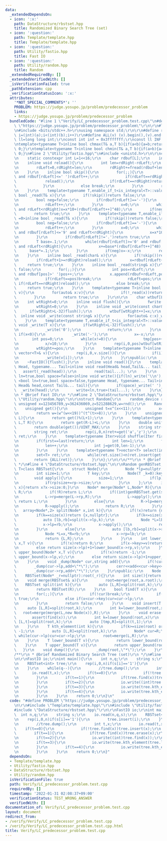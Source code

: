 ```yaml
---
data:
  _extendedDependsOn:
  - icon: ':x:'
    path: DataStructure/rbstset.hpp
    title: Randomized Binary Search Tree (set)
  - icon: ':question:'
    path: Template/template.hpp
    title: Template/template.hpp
  - icon: ':question:'
    path: Utility/fastio.hpp
    title: Fast IO
  - icon: ':question:'
    path: Utility/random.hpp
    title: Random
  _extendedRequiredBy: []
  _extendedVerifiedWith: []
  _isVerificationFailed: true
  _pathExtension: cpp
  _verificationStatusIcon: ':x:'
  attributes:
    '*NOT_SPECIAL_COMMENTS*': ''
    PROBLEM: https://judge.yosupo.jp/problem/predecessor_problem
    links:
    - https://judge.yosupo.jp/problem/predecessor_problem
  bundledCode: "#line 1 \"Verify/LC_predecessor_problem.test.cpp\"\n#define PROBLEM\
    \ \"https://judge.yosupo.jp/problem/predecessor_problem\"\r\n\r\n#line 1 \"Template/template.hpp\"\
    \n#include <bits/stdc++.h>\r\nusing namespace std;\r\n\r\n#define rep(i,a,b) for(int\
    \ i=(int)(a);i<(int)(b);i++)\r\n#define ALL(v) (v).begin(),(v).end()\r\nusing\
    \ ll=long long int;\r\nconst int inf = 0x3fffffff;\r\nconst ll INF = 0x1fffffffffffffff;\r\
    \ntemplate<typename T>inline bool chmax(T& a,T b){if(a<b){a=b;return 1;}return\
    \ 0;}\r\ntemplate<typename T>inline bool chmin(T& a,T b){if(a>b){a=b;return 1;}return\
    \ 0;}\n#line 2 \"Utility/fastio.hpp\"\n#include <unistd.h>\r\n\r\nclass FastIO{\r\
    \n    static constexpr int L=1<<16;\r\n    char rdbuf[L];\r\n    int rdLeft=0,rdRight=0;\r\
    \n    inline void reload(){\r\n        int len=rdRight-rdLeft;\r\n        memmove(rdbuf,rdbuf+rdLeft,len);\r\
    \n        rdLeft=0,rdRight=len;\r\n        rdRight+=fread(rdbuf+len,1,L-len,stdin);\r\
    \n    }\r\n    inline bool skip(){\r\n        for(;;){\r\n            while(rdLeft!=rdRight\
    \ and rdbuf[rdLeft]<=' ')rdLeft++;\r\n            if(rdLeft==rdRight){\r\n   \
    \             reload();\r\n                if(rdLeft==rdRight)return false;\r\n\
    \            }\r\n            else break;\r\n        }\r\n        return true;\r\
    \n    }\r\n    template<typename T,enable_if_t<is_integral<T>::value,int> =0>inline\
    \ bool _read(T& x){\r\n        if(!skip())return false;\r\n        if(rdLeft+20>=rdRight)reload();\r\
    \n        bool neg=false;\r\n        if(rdbuf[rdLeft]=='-'){\r\n            neg=true;\r\
    \n            rdLeft++;\r\n        }\r\n        x=0;\r\n        while(rdbuf[rdLeft]>='0'\
    \ and rdLeft<rdRight)x=x*10+(rdbuf[rdLeft++]^48);\r\n        if(neg)x=-x;\r\n\
    \        return true;\r\n    }\r\n    template<typename T,enable_if_t<is_floating_point<T>::value,int>\
    \ =0>inline bool _read(T& x){\r\n        if(!skip())return false;\r\n        if(rdLeft+20>=rdRight)reload();\r\
    \n        bool neg=false;\r\n        if(rdbuf[rdLeft]=='-'){\r\n            neg=true;\r\
    \n            rdLeft++;\r\n        }\r\n        x=0;\r\n        while(rdbuf[rdLeft]>='0'\
    \ and rdbuf[rdLeft]<='9' and rdLeft<rdRight){\r\n            x=x*10+(rdbuf[rdLeft++]^48);\r\
    \n        }\r\n        if(rdbuf[rdLeft]!='.')return true;\r\n        rdLeft++;\r\
    \n        T base=.1;\r\n        while(rdbuf[rdLeft]>='0' and rdbuf[rdLeft]<='9'\
    \ and rdLeft<rdRight){\r\n            x+=base*(rdbuf[rdLeft++]^48);\r\n      \
    \      base*=.1;\r\n        }\r\n        if(neg)x=-x;\r\n        return true;\r\
    \n    }\r\n    inline bool _read(char& x){\r\n        if(!skip())return false;\r\
    \n        if(rdLeft+1>=rdRight)reload();\r\n        x=rdbuf[rdLeft++];\r\n   \
    \     return true;\r\n    }\r\n    inline bool _read(string& x){\r\n        if(!skip())return\
    \ false;\r\n        for(;;){\r\n            int pos=rdLeft;\r\n            while(pos<rdRight\
    \ and rdbuf[pos]>' ')pos++;\r\n            x.append(rdbuf+rdLeft,pos-rdLeft);\r\
    \n            if(rdLeft==pos)break;\r\n            rdLeft=pos;\r\n           \
    \ if(rdLeft==rdRight)reload();\r\n            else break;\r\n        }\r\n   \
    \     return true;\r\n    }\r\n    template<typename T>inline bool _read(vector<T>&\
    \ v){\r\n        for(auto& x:v){\r\n            if(!_read(x))return false;\r\n\
    \        }\r\n        return true;\r\n    }\r\n\r\n    char wtbuf[L],tmp[50];\r\
    \n    int wtRight=0;\r\n    inline void flush(){\r\n        fwrite(wtbuf,1,wtRight,stdout);\r\
    \n        wtRight=0;\r\n    }\r\n    inline void _write(const char& x){\r\n  \
    \      if(wtRight>L-32)flush();\r\n        wtbuf[wtRight++]=x;\r\n    }\r\n  \
    \  inline void _write(const string& x){\r\n        for(auto& c:x)_write(c);\r\n\
    \    }\r\n    template<typename T,enable_if_t<is_integral<T>::value,int> =0>inline\
    \ void _write(T x){\r\n        if(wtRight>L-32)flush();\r\n        if(x==0){\r\
    \n            _write('0');\r\n            return;\r\n        }\r\n        else\
    \ if(x<0){\r\n            _write('-');\r\n            x=-x;\r\n        }\r\n \
    \       int pos=0;\r\n        while(x!=0){\r\n            tmp[pos++]=char((x%10)|48);\r\
    \n            x/=10;\r\n        }\r\n        rep(i,0,pos)wtbuf[wtRight+i]=tmp[pos-1-i];\r\
    \n        wtRight+=pos;\r\n    }\r\n    template<typename T>inline void _write(const\
    \ vector<T>& v){\r\n        rep(i,0,v.size()){\r\n            if(i)_write(' ');\r\
    \n            _write(v[i]);\r\n        }\r\n    }\r\npublic:\r\n    FastIO(){}\r\
    \n    ~FastIO(){flush();}\r\n    inline void read(){}\r\n    template <typename\
    \ Head, typename... Tail>inline void read(Head& head,Tail&... tail){\r\n     \
    \   assert(_read(head));\r\n        read(tail...); \r\n    }\r\n    template<bool\
    \ ln=true,bool space=false>inline void write(){if(ln)_write('\\n');}\r\n    template\
    \ <bool ln=true,bool space=false,typename Head, typename... Tail>inline void write(const\
    \ Head& head,const Tail&... tail){\r\n        if(space)_write(' ');\r\n      \
    \  _write(head);\r\n        write<ln,true>(tail...); \r\n    }\r\n};\r\n\r\n/**\r\
    \n * @brief Fast IO\r\n */\n#line 2 \"DataStructure/rbstset.hpp\"\n\r\n#line 2\
    \ \"Utility/random.hpp\"\n\r\nstruct Random{\r\n    random_device rnd;\r\n   \
    \ unsigned x=123456789,y=362436069,z=521288629,w=rnd();\r\n    Random(){}\r\n\
    \    unsigned get(){\r\n        unsigned t=x^(x<<11);\r\n        x=y,y=z,z=w;\r\
    \n        return w=(w^(w<<19))^(t^(t>>8));\r\n    }\r\n    unsigned get(unsigned\
    \ L){\r\n        return get()%(L+1);\r\n    }\r\n    template<typename T>T get(T\
    \ L,T R){\r\n        return get(R-L)+L;\r\n    }\r\n    double uniform(){\r\n\
    \        return double(get())/UINT_MAX;\r\n    }\r\n    string str(int n){\r\n\
    \        string ret;\r\n        rep(i,0,n)ret+=get('a','z');\r\n        return\
    \ ret;\r\n    }\r\n    template<typename Iter>void shuffle(Iter first,Iter last){\r\
    \n        if(first==last)return;\r\n        int len=1;\r\n        for(auto it=first+1;it!=last;it++){\r\
    \n            len++;\r\n            int j=get(0,len-1);\r\n            if(j!=len-1)iter_swap(it,first+j);\r\
    \n        }\r\n    }\r\n    template<typename T>vector<T> select(int n,T L,T R){\r\
    \n        set<T> ret;\r\n        while(ret.size()<n)ret.insert(get(L,R));\r\n\
    \        return {ALL(ret)};\r\n    }\r\n};\r\n\r\n/**\r\n * @brief Random\r\n\
    \ */\n#line 4 \"DataStructure/rbstset.hpp\"\n\r\nRandom genRBSTset;\r\ntemplate<typename\
    \ T>class RBSTset{\r\n    struct Node{\r\n        Node *lp=nullptr,*rp=nullptr;\r\
    \n        int size=1;\r\n        T key;\r\n        Node(T _k=0):key(_k){}\r\n\
    \        void apply(){\r\n            size=1;\r\n            if(lp)size+=lp->size;\r\
    \n            if(rp)size+=rp->size;\r\n        }\r\n    };\r\n    int size(Node*\
    \ x){return x?x->size:0;}\r\n    Node* merge(Node* L,Node* R){\r\n        if(!L)return\
    \ R;\r\n        if(!R)return L;\r\n        if((int)genRBSTset.get(size(L)+size(R)-1)<size(L)){\r\
    \n            L->rp=merge(L->rp,R);\r\n            L->apply();\r\n           \
    \ return L;\r\n        }\r\n        else{\r\n            R->lp=merge(L,R->lp);\r\
    \n            R->apply();\r\n            return R;\r\n        }\r\n    }\r\n \
    \   array<Node*,2> split(Node* x,int k){\r\n        if(!x)return {nullptr,nullptr};\r\
    \n        if(k==size(x))return {x,nullptr};\r\n        if(k<=size(x->lp)){\r\n\
    \            auto [lb,rb]=split(x->lp,k);\r\n            Node *L=lb,*R=x;\r\n\
    \            x->lp=rb;\r\n            x->apply();\r\n            return {L,R};\r\
    \n        }\r\n        else{\r\n            auto [lb,rb]=split(x->rp,k-size(x->lp)-1);\r\
    \n            Node *L=x,*R=rb;\r\n            x->rp=lb;\r\n            x->apply();\r\
    \n            return {L,R};\r\n        }\r\n    }\r\n    int lower_bound(Node*\
    \ x,T v){\r\n        if(!x)return 0;\r\n        if(x->key>=v)return lower_bound(x->lp,v);\r\
    \n        else return size(x->lp)+1+lower_bound(x->rp,v);\r\n    }\r\n    int\
    \ upper_bound(Node* x,T v){\r\n        if(!x)return -1;\r\n        if(x->key>v)return\
    \ upper_bound(x->lp,v);\r\n        else return size(x->lp)+1+upper_bound(x->rp,v);\r\
    \n    }\r\n    void _dump(Node* cur,string add){\r\n        if(!cur)return;\r\n\
    \        _dump(cur->lp,add+\"*\");\r\n        cerr<<add<<cur->key<<'\\n';\r\n\
    \        _dump(cur->rp,add+\"*\");\r\n    }\r\npublic:\r\n    Node *root;\r\n\
    \    RBSTset(Node* _r=nullptr):root(_r){}\r\n    int size(){return size(root);}\r\
    \n    void merge(RBSTset& a){\r\n        root=merge(root,a.root);\r\n    }\r\n\
    \    RBSTset split(int k){\r\n        auto [L,R]=split(root,k);\r\n        root=L;\r\
    \n        return RBSTset(R);\r\n    }\r\n    bool find(T x){\r\n        Node *cur=root;\r\
    \n        for(;;){\r\n            if(!cur)break;\r\n            if(cur->key==x)return\
    \ true;\r\n            else if(x<cur->key)cur=cur->lp;\r\n            else cur=cur->rp;\r\
    \n        }\r\n        return false;\r\n    }\r\n    void insert(T x){\r\n   \
    \     auto [L,R]=split(root,k);\r\n        int k=lower_bound(root,x)\r\n     \
    \   root=merge(merge(L,new Node(x)),R);\r\n    }\r\n    void erase(T x){\r\n \
    \       assert(find(x));\r\n        int k=lower_bound(root,x)\r\n        auto\
    \ [L,t]=split(root,k);\r\n        auto [tmp,R]=split(t,1);\r\n        root=merge(L,R);\r\
    \n    }\r\n    T kth_element(int k){\r\n        if(k>=size(root) or k<0)return\
    \ -1;\r\n        auto [L,R]=split(root,k);\r\n        Node* cur=R;\r\n       \
    \ while(cur->lp)cur=cur->lp;\r\n        root=merge(L,R);\r\n        return cur->key;\r\
    \n    }\r\n    T lower_bound(T v){\r\n        return lower_bound(root,v);\r\n\
    \    }\r\n    T upper_bound(T v){\r\n        return upper_bound(root,v);\r\n \
    \   }\r\n    void dump(){\r\n        _dump(root,\"*\");\r\n    }\r\n};\r\n\r\n\
    /**\r\n * @brief Randomized Binary Search Tree (set)\r\n */\n#line 6 \"Verify/LC_predecessor_problem.test.cpp\"\
    \n\r\nFastIO io;\r\nint main(){\r\n    int n,q;\r\n    string s;\r\n    io.read(n,q,s);\r\
    \n    RBSTset<int> tree;\r\n    rep(i,0,n)if(s[i]=='1'){\r\n        tree.insert(i);\r\
    \n    }\r\n    while(q--){\r\n        //tree.dump();\r\n        int t,x;\r\n \
    \       io.read(t,x);\r\n        if(t==0){\r\n            if(!tree.find(x))tree.insert(x);\r\
    \n        }\r\n        if(t==1){\r\n            if(tree.find(x))tree.erase(x);\r\
    \n        }\r\n        if(t==2){\r\n            io.write((int)tree.find(x));\r\
    \n        }\r\n        if(t==3){\r\n            io.write(tree.kth_element(tree.lower_bound(x)));\r\
    \n        }\r\n        if(t==4){\r\n            io.write(tree.kth_element(tree.upper_bound(x)));\r\
    \n        }\r\n    }\r\n    return 0;\r\n}\n"
  code: "#define PROBLEM \"https://judge.yosupo.jp/problem/predecessor_problem\"\r\
    \n\r\n#include \"Template/template.hpp\"\r\n#include \"Utility/fastio.hpp\"\r\n\
    #include \"DataStructure/rbstset.hpp\"\r\n\r\nFastIO io;\r\nint main(){\r\n  \
    \  int n,q;\r\n    string s;\r\n    io.read(n,q,s);\r\n    RBSTset<int> tree;\r\
    \n    rep(i,0,n)if(s[i]=='1'){\r\n        tree.insert(i);\r\n    }\r\n    while(q--){\r\
    \n        //tree.dump();\r\n        int t,x;\r\n        io.read(t,x);\r\n    \
    \    if(t==0){\r\n            if(!tree.find(x))tree.insert(x);\r\n        }\r\n\
    \        if(t==1){\r\n            if(tree.find(x))tree.erase(x);\r\n        }\r\
    \n        if(t==2){\r\n            io.write((int)tree.find(x));\r\n        }\r\
    \n        if(t==3){\r\n            io.write(tree.kth_element(tree.lower_bound(x)));\r\
    \n        }\r\n        if(t==4){\r\n            io.write(tree.kth_element(tree.upper_bound(x)));\r\
    \n        }\r\n    }\r\n    return 0;\r\n}"
  dependsOn:
  - Template/template.hpp
  - Utility/fastio.hpp
  - DataStructure/rbstset.hpp
  - Utility/random.hpp
  isVerificationFile: true
  path: Verify/LC_predecessor_problem.test.cpp
  requiredBy: []
  timestamp: '2022-01-31 02:08:37+09:00'
  verificationStatus: TEST_WRONG_ANSWER
  verifiedWith: []
documentation_of: Verify/LC_predecessor_problem.test.cpp
layout: document
redirect_from:
- /verify/Verify/LC_predecessor_problem.test.cpp
- /verify/Verify/LC_predecessor_problem.test.cpp.html
title: Verify/LC_predecessor_problem.test.cpp
---
```

